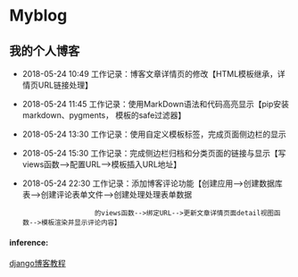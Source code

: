 # Myblog
## 我的个人博客


* 2018-05-24  10:49			工作记录：博客文章详情页的修改【HTML模板继承，详情页URL链接处理】

* 2018-05-24  11:45			工作记录：使用MarkDown语法和代码高亮显示【pip安装markdown、pygments， 模板的safe过滤器】

* 2018-05-24  13:30			工作记录：使用自定义模板标签，完成页面侧边栏的显示

* 2018-05-24  15:30			工作记录：完成侧边栏归档和分类页面的链接与显示【写views函数-->配置URL-->模板插入URL地址】

* 2018-05-24  22:30			工作记录：添加博客评论功能【创建应用-->创建数据库表-->创建评论表单文件-->创建处理处理表单数据
                        
                        的views函数-->绑定URL-->更新文章详情页面detail视图函数-->模板渲染并显示评论内容】




#### inference: 

[django博客教程](https://www.zmrenwu.com/post/3/)
